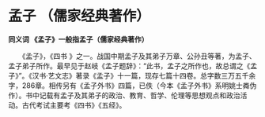 # 孟子 （儒家经典著作）
**同义词 《孟子》一般指孟子（儒家经典著作）**

　　《孟子》，《四书 》之一。战国中期孟子及其弟子万章、公孙丑等著，为孟子、孟子弟子所作。最早见于赵岐《孟子题辞》：“此书，孟子之所作也，故总谓之《孟子》”。《汉书·艺文志》著录《孟子》十一篇，现存七篇十四卷。总字数三万五千余字，286章。相传另有《孟子外书》四篇，已佚（今本《孟子外书》系明姚士粦伪作）。书中记载有孟子及其弟子的政治、教育、哲学、伦理等思想观点和政治活动。古代考试主要考《四书》《五经》。